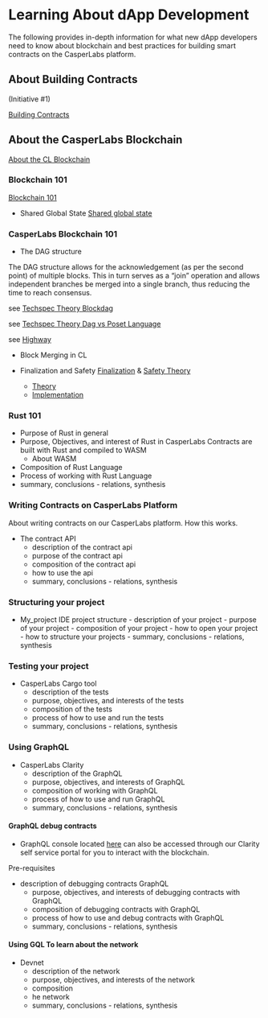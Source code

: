
Learning About dApp Development
===============================

The following provides in-depth information for what new dApp developers need to know about blockchain and best practices for building smart contracts on the CasperLabs platform.

About Building Contracts
------------------------
(Initiative #1)

[Building Contracts](https://github.com/CasperLabs/CasperLabs/blob/master/docs/CONTRACTS.md)

About the CasperLabs Blockchain
-------------------------------

[About the CL Blockchain](https://techspec.casperlabs.io/en/latest/implementation/index.html#casperlabs-blockchain-design)

### Blockchain 101

[Blockchain 101](https://casperlabs.atlassian.net/wiki/spaces/EN/pages/8028213/Reading+List#ReadingList-Blockchain101)

- Shared Global State
[Shared global state](https://techspec.casperlabs.io/en/latest/implementation/global-state.html#global-state-head)


### CasperLabs Blockchain 101

- The DAG structure

The DAG structure allows for the acknowledgement (as per the second point) of multiple blocks. This in turn serves as a “join” operation and allows independent branches be merged into a single branch, thus reducing the time to reach consensus.

see [Techspec Theory Blockdag](https://techspec.casperlabs.io/en/latest/theory/naive-blockchain.html#blockdag)

see [Techspec Theory Dag vs Poset Language](https://techspec.casperlabs.io/en/latest/theory/naive-blockchain.html#dag-vs-poset-language)

see [Highway](https://techspec.casperlabs.io/en/latest/theory/highway.html#motivation)

- Block Merging in CL

- Finalization and Safety
  [Finalization](https://techspec.casperlabs.io/en/latest/theory/abstract-consensus.html#finality) & [Safety Theory](https://techspec.casperlabs.io/en/latest/theory/highway.html#highway)

  - [Theory](...)
  - [Implementation](https://techspec.casperlabs.io/en/latest/implementation/p2p.html#communications)


### Rust 101

- Purpose of Rust in general
- Purpose, Objectives, and interest of Rust in CasperLabs
  Contracts are built with Rust and compiled to WASM
  - About WASM
- Composition of Rust Language
- Process of working with Rust Language
- summary, conclusions - relations, synthesis

### Writing Contracts on CasperLabs Platform

About writing contracts on our CasperLabs platform.
How this works.

- The contract API
    - description of the contract api
    - purpose of the contract api
    - composition of the contract api
    - how to use the api
    - summary, conclusions - relations, synthesis

### Structuring your project

- My_project IDE project structure
      - description of your project
      - purpose of your project
      - composition of your project
      - how to open your project
      - how to structure your projects
      - summary, conclusions - relations, synthesis


### Testing your project
- CasperLabs Cargo tool
    - description of the tests
    - purpose, objectives, and interests of the tests
    - composition of the tests
    - process of how to use and run the tests
    - summary, conclusions - relations, synthesis


### Using GraphQL

- CasperLabs Clarity
    - description of the GraphQL
    - purpose, objectives, and interests of GraphQL
    - composition of working with GraphQL
    - process of how to use and run GraphQL
    - summary, conclusions - relations, synthesis


#### GraphQL debug contracts

- GraphQL console located [here](http://devnet-graphql.casperlabs.io:40403/graphql) can also be accessed through our Clarity self service portal for you to interact with the blockchain.

 Pre-requisites

  - description of debugging contracts GraphQL
    - purpose, objectives, and interests of debugging contracts with GraphQL
    - composition of debugging contracts with GraphQL
    - process of how to use and debug contracts with GraphQL
    - summary, conclusions - relations, synthesis


#### Using GQL To learn about the network

- Devnet
  - description of the network
  - purpose, objectives, and interests of the network
  - composition
  - he network
  - summary, conclusions - relations, synthesis

